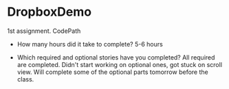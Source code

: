 # DropboxDemo
1st assignment. CodePath

- How many hours did it take to complete? 
5-6 hours

- Which required and optional stories have you completed? 
All required are completed. Didn't start working on optional ones, got stuck on scroll view. 
Will complete some of the optional parts tomorrow before the class.  



